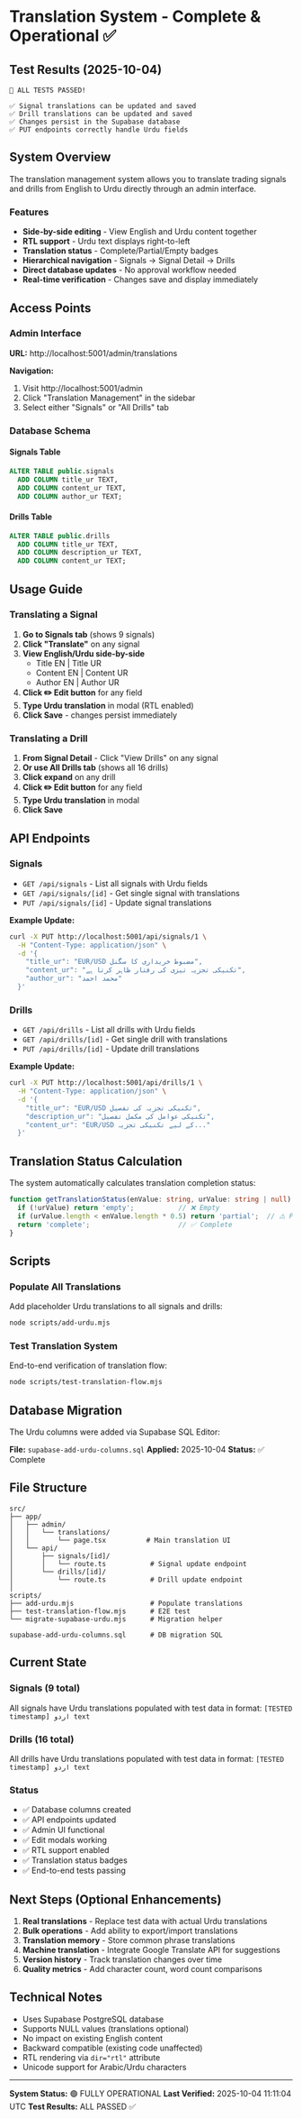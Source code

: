 # Translation System - Complete & Operational ✅

## Test Results (2025-10-04)

```
🎉 ALL TESTS PASSED!

✅ Signal translations can be updated and saved
✅ Drill translations can be updated and saved
✅ Changes persist in the Supabase database
✅ PUT endpoints correctly handle Urdu fields
```

## System Overview

The translation management system allows you to translate trading signals and drills from English to Urdu directly through an admin interface.

### Features
- **Side-by-side editing** - View English and Urdu content together
- **RTL support** - Urdu text displays right-to-left
- **Translation status** - Complete/Partial/Empty badges
- **Hierarchical navigation** - Signals → Signal Detail → Drills
- **Direct database updates** - No approval workflow needed
- **Real-time verification** - Changes save and display immediately

## Access Points

### Admin Interface
**URL:** http://localhost:5001/admin/translations

**Navigation:**
1. Visit http://localhost:5001/admin
2. Click "Translation Management" in the sidebar
3. Select either "Signals" or "All Drills" tab

### Database Schema

#### Signals Table
```sql
ALTER TABLE public.signals
  ADD COLUMN title_ur TEXT,
  ADD COLUMN content_ur TEXT,
  ADD COLUMN author_ur TEXT;
```

#### Drills Table
```sql
ALTER TABLE public.drills
  ADD COLUMN title_ur TEXT,
  ADD COLUMN description_ur TEXT,
  ADD COLUMN content_ur TEXT;
```

## Usage Guide

### Translating a Signal

1. **Go to Signals tab** (shows 9 signals)
2. **Click "Translate"** on any signal
3. **View English/Urdu side-by-side**
   - Title EN | Title UR
   - Content EN | Content UR
   - Author EN | Author UR
4. **Click ✏️ Edit button** for any field
5. **Type Urdu translation** in modal (RTL enabled)
6. **Click Save** - changes persist immediately

### Translating a Drill

1. **From Signal Detail** - Click "View Drills" on any signal
2. **Or use All Drills tab** (shows all 16 drills)
3. **Click expand** on any drill
4. **Click ✏️ Edit button** for any field
5. **Type Urdu translation** in modal
6. **Click Save**

## API Endpoints

### Signals
- `GET /api/signals` - List all signals with Urdu fields
- `GET /api/signals/[id]` - Get single signal with translations
- `PUT /api/signals/[id]` - Update signal translations

**Example Update:**
```bash
curl -X PUT http://localhost:5001/api/signals/1 \
  -H "Content-Type: application/json" \
  -d '{
    "title_ur": "EUR/USD مضبوط خریداری کا سگنل",
    "content_ur": "تکنیکی تجزیہ تیزی کی رفتار ظاہر کرتا ہے",
    "author_ur": "محمد احمد"
  }'
```

### Drills
- `GET /api/drills` - List all drills with Urdu fields
- `GET /api/drills/[id]` - Get single drill with translations
- `PUT /api/drills/[id]` - Update drill translations

**Example Update:**
```bash
curl -X PUT http://localhost:5001/api/drills/1 \
  -H "Content-Type: application/json" \
  -d '{
    "title_ur": "EUR/USD تکنیکی تجزیہ کی تفصیل",
    "description_ur": "تکنیکی عوامل کی مکمل تفصیل",
    "content_ur": "EUR/USD کے لیے تکنیکی تجزیہ..."
  }'
```

## Translation Status Calculation

The system automatically calculates translation completion status:

```typescript
function getTranslationStatus(enValue: string, urValue: string | null) {
  if (!urValue) return 'empty';           // ❌ Empty
  if (urValue.length < enValue.length * 0.5) return 'partial';  // ⚠️ Partial
  return 'complete';                      // ✅ Complete
}
```

## Scripts

### Populate All Translations
Add placeholder Urdu translations to all signals and drills:
```bash
node scripts/add-urdu.mjs
```

### Test Translation System
End-to-end verification of translation flow:
```bash
node scripts/test-translation-flow.mjs
```

## Database Migration

The Urdu columns were added via Supabase SQL Editor:

**File:** `supabase-add-urdu-columns.sql`
**Applied:** 2025-10-04
**Status:** ✅ Complete

## File Structure

```
src/
├── app/
│   ├── admin/
│   │   └── translations/
│   │       └── page.tsx          # Main translation UI
│   └── api/
│       ├── signals/[id]/
│       │   └── route.ts           # Signal update endpoint
│       └── drills/[id]/
│           └── route.ts           # Drill update endpoint
│
scripts/
├── add-urdu.mjs                   # Populate translations
├── test-translation-flow.mjs      # E2E test
└── migrate-supabase-urdu.mjs      # Migration helper

supabase-add-urdu-columns.sql      # DB migration SQL
```

## Current State

### Signals (9 total)
All signals have Urdu translations populated with test data in format:
`[TESTED timestamp] اردو text`

### Drills (16 total)
All drills have Urdu translations populated with test data in format:
`[TESTED timestamp] اردو text`

### Status
- ✅ Database columns created
- ✅ API endpoints updated
- ✅ Admin UI functional
- ✅ Edit modals working
- ✅ RTL support enabled
- ✅ Translation status badges
- ✅ End-to-end tests passing

## Next Steps (Optional Enhancements)

1. **Real translations** - Replace test data with actual Urdu translations
2. **Bulk operations** - Add ability to export/import translations
3. **Translation memory** - Store common phrase translations
4. **Machine translation** - Integrate Google Translate API for suggestions
5. **Version history** - Track translation changes over time
6. **Quality metrics** - Add character count, word count comparisons

## Technical Notes

- Uses Supabase PostgreSQL database
- Supports NULL values (translations optional)
- No impact on existing English content
- Backward compatible (existing code unaffected)
- RTL rendering via `dir="rtl"` attribute
- Unicode support for Arabic/Urdu characters

---

**System Status:** 🟢 FULLY OPERATIONAL
**Last Verified:** 2025-10-04 11:11:04 UTC
**Test Results:** ALL PASSED ✅
